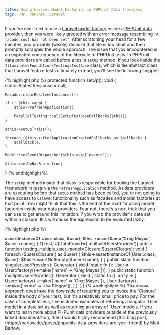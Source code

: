 ```yaml
---
title: Using Laravel Model Factories in PHPUnit Data Providers
tags: PHP, PHPUnit, Laravel
---
```


If you've ever tried to use a [Laravel model factory](https://laravel.com/docs/10.x/eloquent-factories) inside a [PHPUnit data provider](https://docs.phpunit.de/en/11.0/writing-tests-for-phpunit.html#data-providers), then you were likely greeted with an error message resembling `"A facade root has not been set"`. After scratching your head for a few minutes, you probably (wisely) decided that life is too short and then promptly scrapped the whole approach. The issue that you encountered is an expected consequence of the lifecycle of PHPUnit tests. In PHPUnit, data providers are called before a test's `setUp` method. If you look inside the `Illuminate\Foundation\Testing\TestCase` class, which is the abstract class that Laravel feature tests ultimately extend, you'll see the following snippet:

{% highlight php %}
protected function setUp(): void
{
    static::$latestResponse = null;

    Facade::clearResolvedInstances();

    if (! $this->app) {
        $this->refreshApplication();

        ParallelTesting::callSetUpTestCaseCallbacks($this);
    }

    $this->setUpTraits();

    foreach ($this->afterApplicationCreatedCallbacks as $callback) {
        $callback();
    }

    Model::setEventDispatcher($this->app['events']);

    $this->setUpHasRun = true;
}
{% endhighlight %}

The `setUp` method inside that class is responsible for booting the Laravel framework in tests via the `refreshApplication` method. As data providers are executing before that `setUp` method has been called, you're not going to have access to Laravel functionality such as facades and model factories at that point. You might think that this is the end of the road for using model factories inside your data providers. Fear not, there's a neat trick that you can use to get around this limitation. If you wrap the provider's data set within a closure, this will cause the expression to be evaluated lazily.

{% highlight php %}
<?php

namespace Tests\Feature;

use App\Models\User;
use PHPUnit\Framework\Attributes\DataProvider;
use PHPUnit\Framework\Attributes\Test;
use Tests\TestCase;
use Closure;
use Generator;

class UserTest extends TestCase
{
    #[Test]
    #[DataProvider('singularUserProvider')]
    public function testing_a_single_user_model(Closure $userClosure): void
    {
        $user = $userClosure();

        $this->assertInstanceOf(User::class, $user);
        $this->assertSame('Greg Mayes', $user->name);
    }

    #[Test]
    #[DataProvider('multipleUsersProvider')]
    public function testing_multiple_user_models(Closure $usersClosure): void
    {
        foreach ($usersClosure() as $user) {
            $this->assertInstanceOf(User::class, $user);
            $this->assertNotEmpty($user->name);
        }
    }

    public static function singularUserProvider(): Generator
    {
        yield [static fn (): User => User::factory()->make(['name' => 'Greg Mayes'])];
    }

    public static function multipleUsersProvider(): Generator
    {
        yield [
            static fn (): array => [
                User::factory()->make(['name' => 'Greg Mayes']),
                User::factory()->make(['name' => 'Joe Bloggs']),
            ]
        ];
    }
}
{% endhighlight %}

The above approach does have the downside of requiring you to invoke the `Closure` inside the body of your test, but it's a relatively small price to pay. For the sake of completeness, I've included examples of returning a singular `User` model in a data set as well as returning an array of `User` models. 

If you want to learn more about PHPUnit data providers outside of the previously linked documentation, then I would highly recommend [this blog post](https://barlow.dev/posts/phpunits-data-providers-are-your-friend) by Matt Barlow.